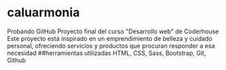 # caluarmonia
Probando GitHub
Proyecto final del curso "Desarrollo web" de Coderhouse
Este proyecto está  inspirado en un emprendimiento de belleza y cuidado personal, ofreciendo servicios y productos que procuran responder a esa  necesidad
##herramientas utilizadas 
HTML, CSS, Sass, Bootstrap, Git, Github
